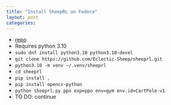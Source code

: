 ```yaml
---
title: "Install SheepRL on Fedora"
layout: post
categories: 
---
```


* [repo](https://github.com/Eclectic-Sheep/sheeprl)
* Requires python 3.10
* `sudo dnf install python3.10 python3.10-devel`
* `git clone https://github.com/Eclectic-Sheep/sheeprl.git`
* `python3.10 -m venv ~/.venv/sheeprl`
* `cd sheeprl`
* `pip install .`
* `pip install opencv-python`
* `python sheeprl.py ppo exp=ppo env=gym env.id=CartPole-v1`
* TO DO: continue